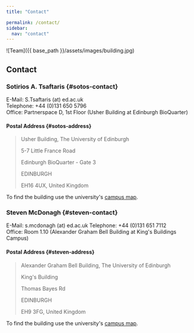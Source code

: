 ```yaml
---
title: "Contact"

permalink: /contact/
sidebar:
  nav: "contact"
---
```

![Team]({{ base_path }}/assets/images/building.jpg)

## Contact 
### Sotirios A. Tsaftaris {#sotos-contact}

E-Mail: S.Tsaftaris (at) ed.ac.uk  
Telephone: +44 (0)131 650 5796  
Office: Partnerspace D, 1st Floor (Usher Building at Edinburgh BioQuarter)

#### Postal Address {#sotos-address}

> Usher Building, The University of Edinburgh
> 
> 5-7 Little France Road
> 
> Edinburgh BioQuarter - Gate 3
> 
> EDINBURGH
> 
> EH16 4UX, United Kingdom

To find the building use the university's [campus map](https://usher.ed.ac.uk/contact/find-us).

### Steven McDonagh {#steven-contact}

E-Mail: s.mcdonagh (at) ed.ac.uk
Telephone: +44 (0)131 651 7112  
Office: Room 1.10 (Alexander Graham Bell Building at King's Buildings Campus)

#### Postal Address {#steven-address}

> Alexander Graham Bell Building, The University of Edinburgh
> 
> King's Building
> 
> Thomas Bayes Rd
> 
> EDINBURGH
> 
> EH9 3FG, United Kingdom

To find the building use the university's [campus map](https://www.ed.ac.uk/maps/maps).


